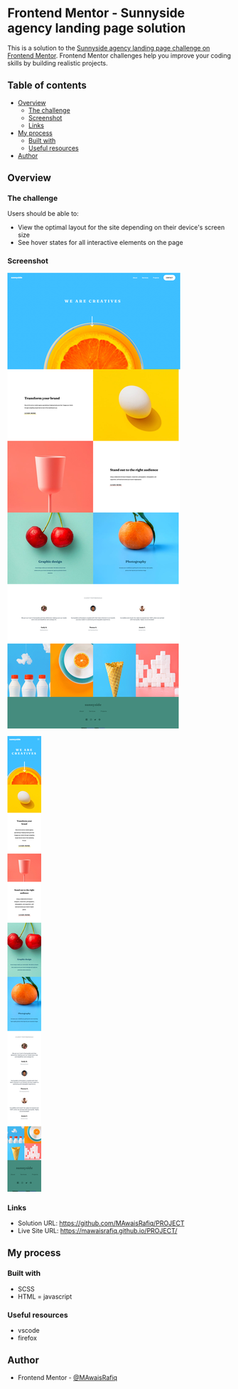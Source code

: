 # Frontend Mentor - Sunnyside agency landing page solution

This is a solution to the [Sunnyside agency landing page challenge on Frontend Mentor](https://www.frontendmentor.io/challenges/sunnyside-agency-landing-page-7yVs3B6ef). Frontend Mentor challenges help you improve your coding skills by building realistic projects.

## Table of contents

- [Overview](#overview)
  - [The challenge](#the-challenge)
  - [Screenshot](#screenshot)
  - [Links](#links)
- [My process](#my-process)
  - [Built with](#built-with)
  - [Useful resources](#useful-resources)
- [Author](#author)


## Overview

### The challenge

Users should be able to:

- View the optimal layout for the site depending on their device's screen size
- See hover states for all interactive elements on the page

### Screenshot

![](./Screenshots/Screenshot1.png)

![](./Screenshots/Screenshot2.png)



### Links

- Solution URL: https://github.com/MAwaisRafiq/PROJECT
- Live Site URL: https://mawaisrafiq.github.io/PROJECT/

## My process

### Built with

- SCSS
- HTML
= javascript

### Useful resources

- vscode
- firefox

## Author
- Frontend Mentor - [@MAwaisRafiq](https://www.frontendmentor.io/profile/MAwaisRafiq)


